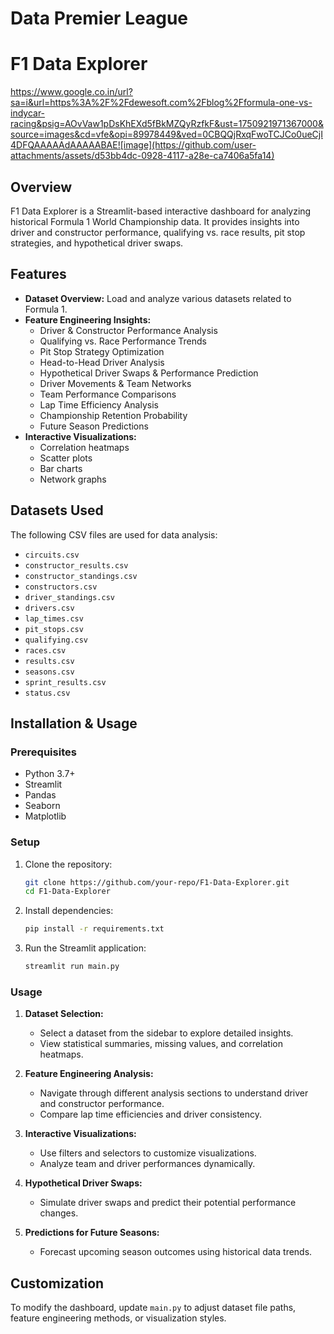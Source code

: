 # Data Premier League

# F1 Data Explorer
https://www.google.co.in/url?sa=i&url=https%3A%2F%2Fdewesoft.com%2Fblog%2Fformula-one-vs-indycar-racing&psig=AOvVaw1pDsKhEXd5fBkMZQyRzfkF&ust=1750921971367000&source=images&cd=vfe&opi=89978449&ved=0CBQQjRxqFwoTCJCo0ueCjI4DFQAAAAAdAAAAABAE![image](https://github.com/user-attachments/assets/d53bb4dc-0928-4117-a28e-ca7406a5fa14)

## Overview

F1 Data Explorer is a Streamlit-based interactive dashboard for analyzing historical Formula 1 World Championship data. It provides insights into driver and constructor performance, qualifying vs. race results, pit stop strategies, and hypothetical driver swaps.

## Features

- **Dataset Overview:** Load and analyze various datasets related to Formula 1.
- **Feature Engineering Insights:**
  - Driver & Constructor Performance Analysis
  - Qualifying vs. Race Performance Trends
  - Pit Stop Strategy Optimization
  - Head-to-Head Driver Analysis
  - Hypothetical Driver Swaps & Performance Prediction
  - Driver Movements & Team Networks
  - Team Performance Comparisons
  - Lap Time Efficiency Analysis
  - Championship Retention Probability
  - Future Season Predictions
- **Interactive Visualizations:**
  - Correlation heatmaps
  - Scatter plots
  - Bar charts
  - Network graphs

## Datasets Used

The following CSV files are used for data analysis:

- `circuits.csv`
- `constructor_results.csv`
- `constructor_standings.csv`
- `constructors.csv`
- `driver_standings.csv`
- `drivers.csv`
- `lap_times.csv`
- `pit_stops.csv`
- `qualifying.csv`
- `races.csv`
- `results.csv`
- `seasons.csv`
- `sprint_results.csv`
- `status.csv`

## Installation & Usage

### Prerequisites

- Python 3.7+
- Streamlit
- Pandas
- Seaborn
- Matplotlib

### Setup

1. Clone the repository:
   ```sh
   git clone https://github.com/your-repo/F1-Data-Explorer.git
   cd F1-Data-Explorer
   ```
2. Install dependencies:
   ```sh
   pip install -r requirements.txt
   ```
3. Run the Streamlit application:
   ```sh
   streamlit run main.py
   ```

### Usage

1. **Dataset Selection:**
   - Select a dataset from the sidebar to explore detailed insights.
   - View statistical summaries, missing values, and correlation heatmaps.

2. **Feature Engineering Analysis:**
   - Navigate through different analysis sections to understand driver and constructor performance.
   - Compare lap time efficiencies and driver consistency.
   
3. **Interactive Visualizations:**
   - Use filters and selectors to customize visualizations.
   - Analyze team and driver performances dynamically.

4. **Hypothetical Driver Swaps:**
   - Simulate driver swaps and predict their potential performance changes.

5. **Predictions for Future Seasons:**
   - Forecast upcoming season outcomes using historical data trends.

## Customization

To modify the dashboard, update `main.py` to adjust dataset file paths, feature engineering methods, or visualization styles.




